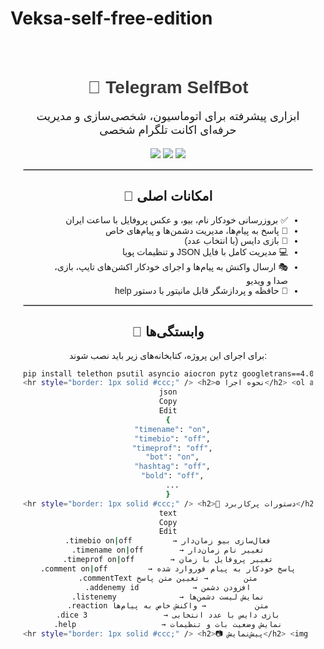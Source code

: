 # Veksa-self-free-edition





<!-- README.md -->

<div align="center" style="font-family: Arial; padding: 20px;">

<h1 style="color:#3a3a3a;">🤖 Telegram SelfBot</h1>
<p style="font-size: 18px;">ابزاری پیشرفته برای اتوماسیون، شخصی‌سازی و مدیریت حرفه‌ای اکانت تلگرام شخصی</p>

<img src="https://img.shields.io/badge/Python-3.9+-blue.svg" />
<img src="https://img.shields.io/badge/Telethon-1.28+-green.svg" />
<img src="https://img.shields.io/badge/Status-Active-success.svg" />

<hr style="border: 1px solid #ccc;" />

<h2>📌 امکانات اصلی</h2>
<ul align="right" dir="rtl" style="text-align: right;">
  <li>✅ بروزرسانی خودکار نام، بیو، و عکس پروفایل با ساعت ایران</li>
  <li>💬 پاسخ به پیام‌ها، مدیریت دشمن‌ها و پیام‌های خاص</li>
  <li>🎲 بازی دایس (با انتخاب عدد)</li>
  <li>💻 مدیریت کامل با فایل JSON و تنظیمات پویا</li>
  <li>🎭 ارسال واکنش به پیام‌ها و اجرای خودکار اکشن‌های تایپ، بازی، صدا و ویدیو</li>
  <li>🧠 حافظه و پردازشگر قابل مانیتور با دستور help</li>
</ul>

<hr style="border: 1px solid #ccc;" />

<h2>🧩 وابستگی‌ها</h2>

<p>برای اجرای این پروژه، کتابخانه‌های زیر باید نصب شوند:</p>

```bash
pip install telethon psutil asyncio aiocron pytz googletrans==4.0.0-rc1 gtts requests
<hr style="border: 1px solid #ccc;" /> <h2>⚙️ نحوه اجرا</h2> <ol align="right" dir="rtl" style="text-align: right;"> <li>📁 فایل را clone یا دانلود کن</li> <li>🔑 API ID و API HASH خودت را در کد جایگزین کن</li> <li>🟢 ترمینال را باز کن و دستور زیر را بزن: <pre><code>python main.py</code></pre> </li> <li>🔐 اولین بار، اطلاعات ورود شما درخواست می‌شود (session ذخیره می‌شود)</li> </ol> <hr style="border: 1px solid #ccc;" /> <h2>📚 ساختار فایل data.json</h2>
json
Copy
Edit
{
  "timename": "on",
  "timebio": "off",
  "timeprof": "off",
  "bot": "on",
  "hashtag": "off",
  "bold": "off",
  ...
}
<hr style="border: 1px solid #ccc;" /> <h2>📎 دستورات پرکاربرد</h2>
text
Copy
Edit
.timebio on|off         → فعال‌سازی بیو زمان‌دار
.timename on|off        → تغییر نام زمان‌دار
.timeprof on|off        → تغییر پروفایل با زمان
.comment on|off         → پاسخ خودکار به پیام فوروارد شده
.commentText متن        → تعیین متن پاسخ
.addenemy id            → افزودن دشمن
.listenemy              → نمایش لیست دشمن‌ها
.reaction متن           → واکنش خاص به پیام‌ها
.dice 3                 → بازی دایس با عدد انتخابی
.help                   → نمایش وضعیت بات و تنظیمات
<hr style="border: 1px solid #ccc;" /> <h2>📷 پیش‌نمایش</h2> <img src="https://telegra.ph/file/1b5a45ab4e49d1706e523.jpg" alt="screenshot" style="border-radius: 12px; box-shadow: 0 0 10px #ccc; width: 70%;"/> <hr style="border: 1px solid #ccc;" /> <h2>👨‍💻 توسعه‌دهنده</h2> <p>این پروژه توسط <b>Mahdi Najari</b> توسعه داده شده است.</p> <p>📫 ارتباط با من در <a href="https://linkedin.com/in/mahdi-najari" target="_blank">LinkedIn</a></p> </div> ```

